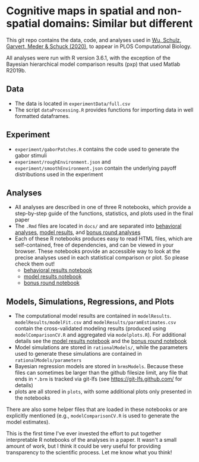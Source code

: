 # Cognitive maps in spatial and non-spatial domains: Similar but different

This git repo contains the data, code, and analyses used in [Wu, Schulz, Garvert, Meder & Schuck (2020)](https://www.biorxiv.org/content/10.1101/2020.01.21.914556v1.full.pdf+html), to appear in PLOS Computational Biology.

All analyses were run with R version 3.6.1, with the exception of the Bayesian hierarchical model comparison results (pxp) that used Matlab R2019b.

## Data
- The data is located in `experimentData/full.csv`
- The script `dataProcessing.R` provides functions for importing data in well formatted dataframes. 

## Experiment
- `experiment/gaborPatches.R` contains the code used to generate the gabor stimuli
- `experiment/roughEnvironment.json` and `experiment/smoothEnvironment.json` contain the underlying payoff distributions used in the experiment

## Analyses
- All analyses are described in one of three R notebooks, which provide a step-by-step guide of the functions, statistics, and plots used in the final paper
- The `.Rmd` files are located in `docs/` and are separated into [behavioral analyses](https://github.com/charleywu/cognitivemaps/blob/master/docs/behavioralResultsNotebook.Rmd), [model results](https://github.com/charleywu/cognitivemaps/blob/master/docs/modelingResultsNotebook.Rmd), and [bonus round analyses](https://github.com/charleywu/cognitivemaps/blob/master/docs/bonusRoundNotebook.Rmd)
- Each of these R notebooks produces easy to read HTML files, which are self-contained, free of dependencies, and can be viewed in your browser. These notebooks provide an accessible way to look at the precise analyses used in each statistical comparison or plot. So please check them out!
  - [behavioral results notebook](https://charleywu.github.io/cognitivemaps/behavioralResultsNotebook.html)
  - [model results notebook](https://charleywu.github.io/cognitivemaps/modelingResultsNotebook.html)
  - [bonus round notebook](https://charleywu.github.io/cognitivemaps/bonusRoundNotebook.html)
  
## Models, Simulations, Regressions, and Plots
- The computational model results are contained in `modelResults`. `modelResults/modelFit.csv` and `modelResults/paramEstimates.csv` contain the cross-validated modeling results (produced using `modelComparisonCV.R` and aggregated via `modelplots.R`). For additional details see the [model results notebook](https://charleywu.github.io/cognitivemaps/modelingResultsNotebook.html) and the [bonus round notebook](https://charleywu.github.io/cognitivemaps/bonusRoundNotebook.html)
- Model simulations are stored in `rationalModels/`, while the parameters used to generate these simulations are contained in `rationalModels/parameters`
- Bayesian regression models are stored in `brmsModels`. Because these files can sometimes be larger than the github filesize limit, any file that ends in `*.brm` is tracked via git-lfs (see https://git-lfs.github.com/ for details)
- plots are all stored in `plots`, with some additional plots only presented in the notebooks 
   
There are also some helper files that are loaded in these notebooks or are explicitly mentioned (e.g., `modelComparisonCV.R` is used to generate the model estimates).

This is the first time I've ever invested the effort to put together interpretable R notebooks of the analyses in a paper. It wasn't a small amount of work, but I think it could be very useful for providing transparency to the scientific process. Let me know what you think!
